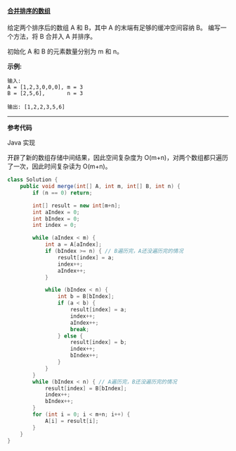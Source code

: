 #### [合并排序的数组](https://leetcode-cn.com/problems/sorted-merge-lcci/)

给定两个排序后的数组 A 和 B，其中 A 的末端有足够的缓冲空间容纳 B。 编写一个方法，将 B 合并入 A 并排序。

初始化 A 和 B 的元素数量分别为 m 和 n。

**示例:**

```
输入:
A = [1,2,3,0,0,0], m = 3
B = [2,5,6],       n = 3

输出: [1,2,2,3,5,6]
```

------

**参考代码**

Java 实现

开辟了新的数组存储中间结果，因此空间复杂度为 O(m+n)，对两个数组都只遍历了一次，因此时间复杂读为 O(m+n)。

```java
class Solution {
    public void merge(int[] A, int m, int[] B, int n) {
        if (n == 0) return;

        int[] result = new int[m+n];
        int aIndex = 0;
        int bIndex = 0;
        int index = 0;

        while (aIndex < m) {
            int a = A[aIndex];
            if (bIndex >= n) { // B遍历完，A还没遍历完的情况
                result[index] = a;
                index++;
                aIndex++;
            }

            while (bIndex < n) {
                int b = B[bIndex];
                if (a < b) {
                    result[index] = a;
                    index++;
                    aIndex++;
                    break;
                } else {
                    result[index] = b;
                    index++;
                    bIndex++;
                }
            }
        }
        while (bIndex < n) { // A遍历完，B还没遍历完的情况
            result[index] = B[bIndex];
            index++;
            bIndex++;
        }
        for (int i = 0; i < m+n; i++) {
            A[i] = result[i];
        }
    }
}
```